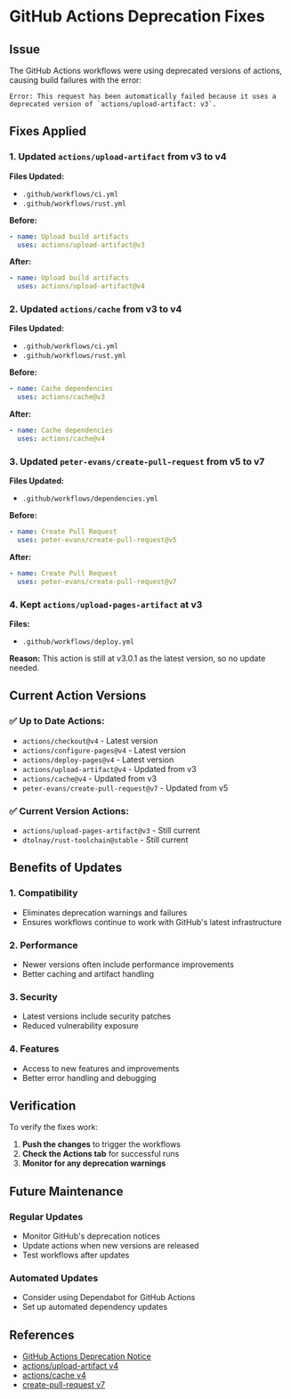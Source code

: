 # GitHub Actions Deprecation Fixes

## Issue
The GitHub Actions workflows were using deprecated versions of actions, causing build failures with the error:
```
Error: This request has been automatically failed because it uses a deprecated version of `actions/upload-artifact: v3`.
```

## Fixes Applied

### 1. Updated `actions/upload-artifact` from v3 to v4
**Files Updated:**
- `.github/workflows/ci.yml`
- `.github/workflows/rust.yml`

**Before:**
```yaml
- name: Upload build artifacts
  uses: actions/upload-artifact@v3
```

**After:**
```yaml
- name: Upload build artifacts
  uses: actions/upload-artifact@v4
```

### 2. Updated `actions/cache` from v3 to v4
**Files Updated:**
- `.github/workflows/ci.yml`
- `.github/workflows/rust.yml`

**Before:**
```yaml
- name: Cache dependencies
  uses: actions/cache@v3
```

**After:**
```yaml
- name: Cache dependencies
  uses: actions/cache@v4
```

### 3. Updated `peter-evans/create-pull-request` from v5 to v7
**Files Updated:**
- `.github/workflows/dependencies.yml`

**Before:**
```yaml
- name: Create Pull Request
  uses: peter-evans/create-pull-request@v5
```

**After:**
```yaml
- name: Create Pull Request
  uses: peter-evans/create-pull-request@v7
```

### 4. Kept `actions/upload-pages-artifact` at v3
**Files:**
- `.github/workflows/deploy.yml`

**Reason:** This action is still at v3.0.1 as the latest version, so no update needed.

## Current Action Versions

### ✅ Up to Date Actions:
- `actions/checkout@v4` - Latest version
- `actions/configure-pages@v4` - Latest version
- `actions/deploy-pages@v4` - Latest version
- `actions/upload-artifact@v4` - Updated from v3
- `actions/cache@v4` - Updated from v3
- `peter-evans/create-pull-request@v7` - Updated from v5

### ✅ Current Version Actions:
- `actions/upload-pages-artifact@v3` - Still current
- `dtolnay/rust-toolchain@stable` - Still current

## Benefits of Updates

### 1. **Compatibility**
- Eliminates deprecation warnings and failures
- Ensures workflows continue to work with GitHub's latest infrastructure

### 2. **Performance**
- Newer versions often include performance improvements
- Better caching and artifact handling

### 3. **Security**
- Latest versions include security patches
- Reduced vulnerability exposure

### 4. **Features**
- Access to new features and improvements
- Better error handling and debugging

## Verification

To verify the fixes work:

1. **Push the changes** to trigger the workflows
2. **Check the Actions tab** for successful runs
3. **Monitor for any deprecation warnings**

## Future Maintenance

### Regular Updates
- Monitor GitHub's deprecation notices
- Update actions when new versions are released
- Test workflows after updates

### Automated Updates
- Consider using Dependabot for GitHub Actions
- Set up automated dependency updates

## References

- [GitHub Actions Deprecation Notice](https://github.blog/changelog/2024-04-16-deprecation-notice-v3-of-the-artifact-actions/)
- [actions/upload-artifact v4](https://github.com/actions/upload-artifact)
- [actions/cache v4](https://github.com/actions/cache)
- [create-pull-request v7](https://github.com/peter-evans/create-pull-request) 